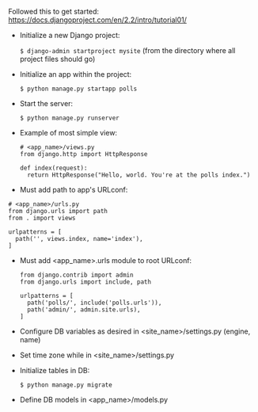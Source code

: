 Followed this to get started: https://docs.djangoproject.com/en/2.2/intro/tutorial01/


- Initialize a new Django project:

  `$ django-admin startproject mysite` (from the directory where all project files should go)
  
- Initialize an app within the project:

  `$ python manage.py startapp polls`

- Start the server:

  `$ python manage.py runserver`
  
- Example of most simple view:

  ```
  # <app_name>/views.py
  from django.http import HttpResponse
  
  def index(request):
    return HttpResponse("Hello, world. You're at the polls index.")
  ```
  
 - Must add path to app's URLconf:
 
  ```
  # <app_name>/urls.py
  from django.urls import path
  from . import views

  urlpatterns = [
    path('', views.index, name='index'),
  ]
  ```

- Must add <app_name>.urls module to root URLconf:

  ```
  from django.contrib import admin
  from django.urls import include, path

  urlpatterns = [
    path('polls/', include('polls.urls')),
    path('admin/', admin.site.urls),
  ]
  ```
    
- Configure DB variables as desired in <site_name>/settings.py (engine, name)

- Set time zone while in <site_name>/settings.py

- Initialize tables in DB:

  `$ python manage.py migrate`
  
- Define DB models in <app_name>/models.py
